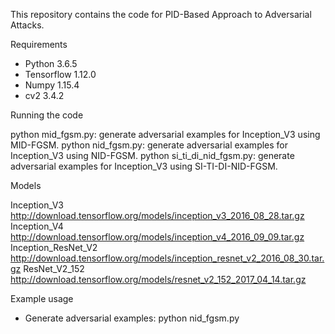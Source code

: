 This repository contains the code for PID-Based Approach to Adversarial Attacks.


Requirements

- Python 3.6.5
- Tensorflow 1.12.0 
- Numpy 1.15.4 
- cv2 3.4.2

Running the code

 python mid_fgsm.py:  generate adversarial examples for Inception_V3 using MID-FGSM.
 python nid_fgsm.py:  generate adversarial examples for Inception_V3 using NID-FGSM.
 python si_ti_di_nid_fgsm.py:  generate adversarial examples for Inception_V3 using SI-TI-DI-NID-FGSM.


Models

Inception_V3 
http://download.tensorflow.org/models/inception_v3_2016_08_28.tar.gz
Inception_V4 
http://download.tensorflow.org/models/inception_v4_2016_09_09.tar.gz
Inception_ResNet_V2 
http://download.tensorflow.org/models/inception_resnet_v2_2016_08_30.tar.gz
ResNet_V2_152 
http://download.tensorflow.org/models/resnet_v2_152_2017_04_14.tar.gz




Example usage

- Generate adversarial examples:
python nid_fgsm.py

